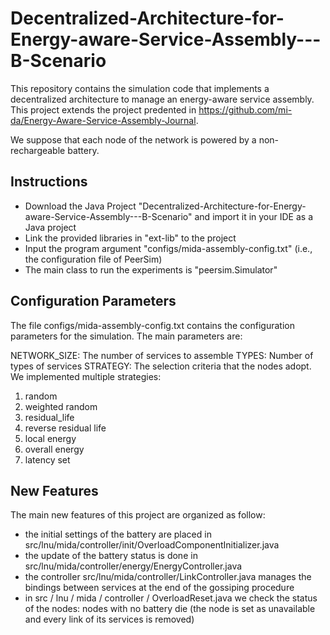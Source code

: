 # Decentralized-Architecture-for-Energy-aware-Service-Assembly---B-Scenario
This repository contains the simulation code that implements a decentralized architecture to manage an energy-aware service assembly.
This project extends the project predented in https://github.com/mi-da/Energy-Aware-Service-Assembly-Journal.

We suppose that each node of the network is powered by a non-rechargeable battery.

## **Instructions**

- Download the Java Project "Decentralized-Architecture-for-Energy-aware-Service-Assembly---B-Scenario" and import it in your IDE as a Java project
- Link the provided libraries in "ext-lib" to the project
- Input the program argument "configs/mida-assembly-config.txt" (i.e., the configuration file of PeerSim)
- The main class to run the experiments is "peersim.Simulator"

## **Configuration Parameters**

The file configs/mida-assembly-config.txt contains the configuration parameters for the simulation. The main parameters are:

NETWORK_SIZE: The number of services to assemble
TYPES: Number of types of services
STRATEGY: The selection criteria that the nodes adopt. We implemented multiple strategies:
  1) random 
  2) weighted random
  3) residual_life
  4) reverse residual life
  5) local energy
  6) overall energy
  7) latency set

## **New Features**

The main new features of this project are organized as follow:
- the initial settings of the battery are placed in src/lnu/mida/controller/init/OverloadComponentInitializer.java
- the update of the battery status is done in src/lnu/mida/controller/energy/EnergyController.java
- the controller src/lnu/mida/controller/LinkController.java manages the bindings between services at the end of the gossiping procedure
- in src / lnu / mida / controller / OverloadReset.java we check the status of the nodes: nodes with no battery die (the node is set as unavailable and every link of its services is removed)
